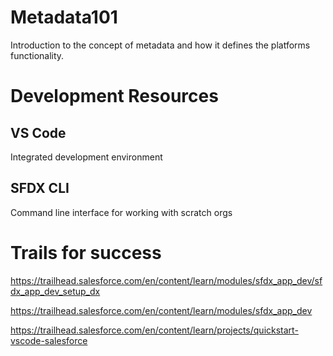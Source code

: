 # Metadata101
Introduction to the concept of metadata and how it defines the platforms functionality. 

# Development Resources

## VS Code
Integrated development environment

## SFDX CLI
Command line interface for working with scratch orgs


# Trails for success
https://trailhead.salesforce.com/en/content/learn/modules/sfdx_app_dev/sfdx_app_dev_setup_dx

https://trailhead.salesforce.com/en/content/learn/modules/sfdx_app_dev

https://trailhead.salesforce.com/en/content/learn/projects/quickstart-vscode-salesforce


